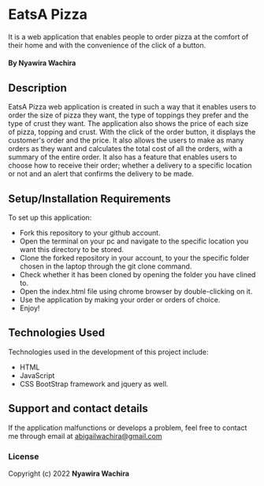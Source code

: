 # EatsA Pizza
#### 
It is a web application that enables people to order pizza at the comfort of their home and with the convenience of the click of a button.
#### By **Nyawira Wachira**
## Description
EatsA Pizza web application is created in such a way that it enables users to order the size of pizza they want, the type of toppings they prefer
and the type of crust they want. The application also shows the price of each size of pizza, topping and crust. With the click of the order button,
it displays the customer's order and the price. It also allows the users to make as many orders as they want and calculates the total cost of all the
orders, with a summary of the entire order. It also has a feature that enables users to choose how to receive their order; whether a delivery to 
a specific location or not and an alert that confirms the delivery to be made.
## Setup/Installation Requirements
To set up this application:
* Fork this repository to your github account.
* Open the terminal on your pc and navigate to the specific location you want this directory to be stored.
* Clone the forked repository in your account, to your the specific folder chosen in the laptop through the git clone command.
* Check whether it has been cloned by opening the folder you have clined to.
* Open the index.html file using chrome browser by double-clicking on it.
* Use the application by making your order or orders of choice.
* Enjoy!
## Technologies Used
Technologies used in the development of this project include:
* HTML
* JavaScript
* CSS
BootStrap framework and jquery as well.
## Support and contact details
If the application malfunctions or develops a problem, feel free to contact me through email at abigailwachira@gmail.com
### License

Copyright (c) 2022 **Nyawira Wachira**
  
